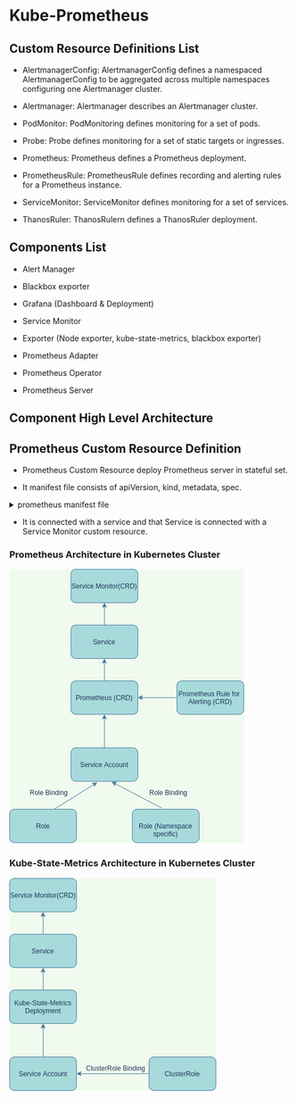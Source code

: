 # Kube-Prometheus

## Custom Resource Definitions List

- AlertmanagerConfig: AlertmanagerConfig defines a namespaced AlertmanagerConfig to be aggregated across multiple namespaces configuring one Alertmanager cluster.

- Alertmanager: Alertmanager describes an Alertmanager cluster.

- PodMonitor: PodMonitoring defines monitoring for a set of pods.

- Probe: Probe defines monitoring for a set of static targets or ingresses.

- Prometheus: Prometheus defines a Prometheus deployment.

- PrometheusRule: PrometheusRule defines recording and alerting rules for a Prometheus instance.

- ServiceMonitor: ServiceMonitor defines monitoring for a set of services.

- ThanosRuler: ThanosRulern defines a ThanosRuler deployment.


## Components List

- Alert Manager

- Blackbox exporter

- Grafana (Dashboard & Deployment)

- Service Monitor

- Exporter (Node exporter, kube-state-metrics, blackbox exporter)

- Prometheus Adapter

- Prometheus Operator

- Prometheus Server


## Component High Level Architecture




## Prometheus Custom Resource Definition

- Prometheus Custom Resource deploy Prometheus server in stateful set.

- It manifest file consists of apiVersion, kind, metadata, spec.

<details>

<summary>prometheus manifest file</summary>
apiVersion: monitoring.coreos.com/v1
kind: Prometheus
metadata:
  labels:
    app.kubernetes.io/component: prometheus
    app.kubernetes.io/name: prometheus
    app.kubernetes.io/part-of: kube-prometheus
    app.kubernetes.io/version: 2.25.0
    prometheus: k8s
  name: k8s
  namespace: monitoring
spec:
  alerting:
    alertmanagers:
    - apiVersion: v2
      name: alertmanager-main
      namespace: monitoring
      port: web
  externalLabels: {}
  image: quay.io/prometheus/prometheus:v2.25.0
  nodeSelector:
    kubernetes.io/os: linux
  podMetadata:
    labels:
      app.kubernetes.io/component: prometheus
      app.kubernetes.io/name: prometheus
      app.kubernetes.io/part-of: kube-prometheus
      app.kubernetes.io/version: 2.25.0
  podMonitorNamespaceSelector: {}
  podMonitorSelector: {}
  probeNamespaceSelector: {}
  probeSelector: {}
  replicas: 2
  resources:
    requests:
      memory: 400Mi
  ruleSelector:
    matchLabels:
      prometheus: k8s
      role: alert-rules
  securityContext:
    fsGroup: 2000
    runAsNonRoot: true
    runAsUser: 1000
  serviceAccountName: prometheus-k8s
  serviceMonitorNamespaceSelector: {}
  serviceMonitorSelector: {}
  version: 2.25.0

</details>

- It is connected with a service and that Service is connected with a Service Monitor custom resource.

### Prometheus Architecture in Kubernetes Cluster

![Prometheus architecture](static/prometheus-architecture.png)

### Kube-State-Metrics Architecture in Kubernetes Cluster

![kube-state-metrics architecture](static/kube-state-metrics-architecture.png)






